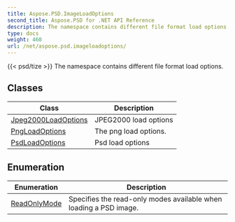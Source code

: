 ```yaml
---
title: Aspose.PSD.ImageLoadOptions
second_title: Aspose.PSD for .NET API Reference
description: The namespace contains different file format load options
type: docs
weight: 460
url: /net/aspose.psd.imageloadoptions/
---
```

{{< psd/tize >}}
The namespace contains different file format load options.

## Classes

| Class | Description |
| --- | --- |
| [Jpeg2000LoadOptions](./jpeg2000loadoptions/) | JPEG2000 load options |
| [PngLoadOptions](./pngloadoptions/) | The png load options. |
| [PsdLoadOptions](./psdloadoptions/) | Psd load options |
## Enumeration

| Enumeration | Description |
| --- | --- |
| [ReadOnlyMode](./readonlymode/) | Specifies the read-only modes available when loading a PSD image. |


